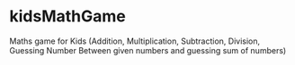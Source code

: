 # kidsMathGame
Maths game for Kids (Addition, Multiplication, Subtraction, Division, Guessing Number Between given numbers and guessing sum of numbers)
